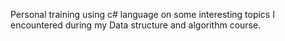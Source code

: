 Personal training using c# language on some interesting topics I encountered during my Data structure and algorithm course.
